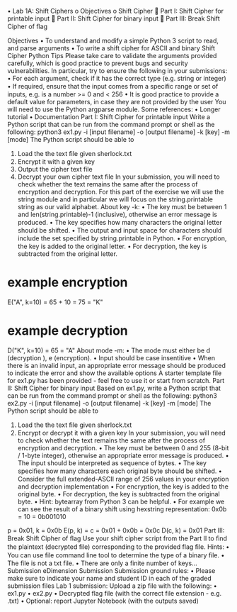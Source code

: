 •	Lab 1A: Shift Ciphers
o	Objectives
o	Shift Cipher
	Part I: Shift Cipher for printable input
	Part II: Shift Cipher for binary input
	Part III: Break Shift Cipher of ﬂag

Objectives
•	To understand and modify a simple Python 3 script to read, and parse arguments
•	To write a shift cipher for ASCII and binary
Shift Cipher
Python Tips
Please take care to validate the arguments provided carefully, which is good practice to prevent bugs and security vulnerabilities. In particular, try to ensure the following in your submissions:
•	For each argument, check if it has the correct type (e.g. string or integer)
•	If required, ensure that the input comes from a speciﬁc range or set of inputs, e.g. is a number >= 0 and < 256
•	It is good practice to provide a default value for parameters, in case they are not provided by the user
You will need to use the Python argparse module. Some references:
•	Longer tutorial
•	Documentation
Part I: Shift Cipher for printable input
Write a Python script that can be run from the command prompt or shell as the following:
python3 ex1.py -i [input filename] -o [output filename] -k [key] -m [mode]
The Python script should be able to
1.	Load the the text ﬁle given sherlock.txt
2.	Encrypt it with a given key
3.	Output the cipher text file
4.	Decrypt your own cipher text file
In your submission, you will need to check whether the text remains the same after the process of encryption and decryption.
For this part of the exercise we will use the string module and in particular we will focus on the string.printable string as our valid alphabet.
About key -k:
•	The key must be between 1 and len(string.printable)-1 (inclusive), otherwise an error message is produced.
•	The key speciﬁes how many characters the original letter should be shifted.
•	The output and input space for characters should include the set speciﬁed by string.printable in Python.
•	For encryption, the key is added to the original letter.
•	For decryption, the key is subtracted from the original letter.
# example encryption
E("A", k=10) = 65 + 10 = 75 = "K"
# example decryption
D("K", k=10) = 65 = "A"
About mode -m:
•	The mode must either be d (decryption ), e (encryption).
•	Input should be case insentitive
•	When there is an invalid input, an appropriate error message should be produced to indicate the error and show the available options
A starter template file for ex1.py has been provided - feel free to use it or start from scratch.
Part II: Shift Cipher for binary input
Based on ex1.py, write a Python script that can be run from the command prompt or shell as the following:
python3 ex2.py -i [input filename] -o [output filename] -k [key] -m [mode]
The Python script should be able to
1.	Load the the text ﬁle given sherlock.txt
2.	Encrypt or decrypt it with a given key
In your submission, you will need to check whether the text remains the same after the process of encryption and decryption.
•	The key must be between 0 and 255 (8-bit / 1-byte integer), otherwise an appropriate error message is produced.
•	The input should be interpreted as sequence of bytes.
•	The key speciﬁes how many characters each original byte should be shifted.
•	Consider the full extended-ASCII range of 256 values in your encryption and decryption implementation
•	For encryption, the key is added to the original byte.
•	For decryption, the key is subtracted from the original byte.
•	Hint: bytearray from Python 3 can be helpful.
•	For example we can see the result of a binary shift using hexstring representation:
0x0b = 10 = 0b001010

p = 0x01, k = 0x0b
E(p, k) = c = 0x01 + 0x0b = 0x0c
D(c, k) = 0x01
Part III: Break Shift Cipher of ﬂag
Use your shift cipher script from the Part II to ﬁnd the plaintext (decrypted file) corresponding to the provided flag ﬁle.
Hints:
•	You can use file command line tool to determine the type of a binary ﬁle.
•	The file is not a txt file.
•	There are only a finite number of keys...
Submission
eDimension Submission
Submission ground rules:
•	Please make sure to indicate your name and student ID in each of the graded submission files
Lab 1 submission:
Upload a zip file with the following:
•	ex1.py
•	ex2.py
•	Decrypted flag file (with the correct file extension - e.g. .txt)
•	Optional: report Jupyter Notebook (with the outputs saved)

